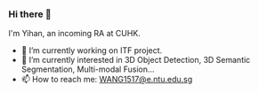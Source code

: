 ### Hi there 👋
I'm Yihan, an incoming RA at CUHK.
- 🔭 I’m currently working on ITF project.
- 🌱 I’m currently interested in 3D Object Detection, 3D Semantic Segmentation, Multi-modal Fusion...
- 📫 How to reach me: WANG1517@e.ntu.edu.sg
<!--
**yiyihan/yiyihan** is a ✨ _special_ ✨ repository because its `README.md` (this file) appears on your GitHub profile.

Here are some ideas to get you started:

- 🔭 I’m currently working on ...
- 🌱 I’m currently learning ...
- 👯 I’m looking to collaborate on ...
- 🤔 I’m looking for help with ...
- 💬 Ask me about ...
- 📫 How to reach me: ...
- 😄 Pronouns: ...
- ⚡ Fun fact: ...
-->

